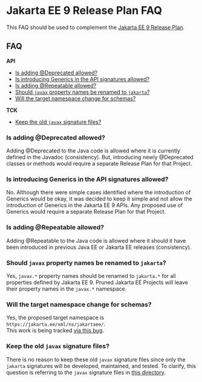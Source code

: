 
# Jakarta EE 9 Release Plan FAQ

This FAQ should be used to complement the [Jakarta EE 9 Release Plan](https://eclipse-ee4j.github.io/jakartaee-platform/jakartaee9/JakartaEE9ReleasePlan).

## FAQ

**API**
- [Is adding @Deprecated allowed?](#is-adding-deprecated-allowed)
- [Is introducing Generics in the API signatures allowed?](#is-introducing-generics-in-the-api-signatures-allowed)
- [Is adding @Repeatable allowed?](#is-adding-repeatable-allowed)
- [Should `javax` property names be renamed to `jakarta`?](#should-javax-property-names-be-renamed-to-jakarta)
- [Will the target namespace change for schemas?](#will-the-target-namespace-change-for-schemas)

**TCK**
- [Keep the old `javax` signature files?](#keep-the-old-javax-signature-files)

### Is adding @Deprecated allowed?

Adding @Deprecated to the Java code is allowed where it is currently defined in the Javadoc (consistency).
But, introducing newly @Deprecated classes or methods would require a separate Release Plan for that Project.

### Is introducing Generics in the API signatures allowed?

No.
Although there were simple cases identified where the introduction of Generics would be okay, it was decided to keep it simple and not allow the introduction of Generics in the Jakarta EE 9 APIs.
Any proposed use of Generics would require a separate Release Plan for that Project.

### Is adding @Repeatable allowed?

Adding @Repeatable to the Java code is allowed where it should it have been introduced in previous Java EE or Jakarta EE releases (consistency).

### Should `javax` property names be renamed to `jakarta`?

Yes, `javax.*` property names should be renamed to `jakarta.*` for all properties defined by Jakarta EE 9.
Pruned Jakarta EE Projects will leave their property names in the `javax.*` namespace.

### Will the target namespace change for schemas?

Yes, the proposed target namespace is `https://jakarta.ee/xml/ns/jakartaee/`.  
This work is being tracked [via this bug](https://github.com/jakartaee/jakarta.ee/issues/592).

### Keep the old `javax` signature files?

There is no reason to keep these old `javax` signature files since only the `jakarta` signatures will be developed, maintained, and tested.
To clarify, this question is referring to the `javax` signature files in [this directory](https://github.com/eclipse-ee4j/jakartaee-tck/tree/master/src/com/sun/ts/tests/signaturetest/signature-repository).
